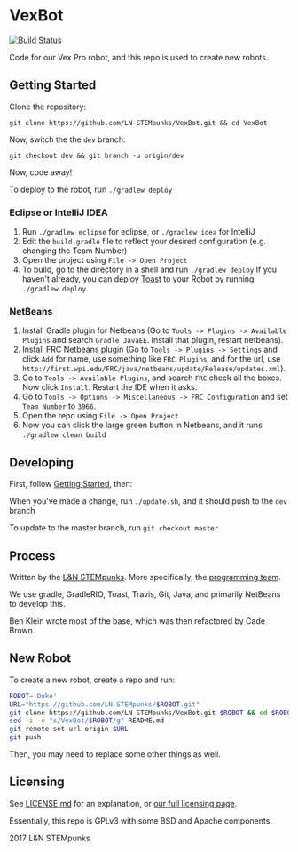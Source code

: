 # VexBot

[![Build Status](https://travis-ci.org/LN-STEMpunks/VexBot.svg?branch=master)](https://travis-ci.org/LN-STEMpunks/VexBot)

Code for our Vex Pro robot, and this repo is used to create new robots. 


## Getting Started

Clone the repository:

`git clone https://github.com/LN-STEMpunks/VexBot.git && cd VexBot`

Now, switch the the `dev` branch:

`git checkout dev && git branch -u origin/dev`

Now, code away!

To deploy to the robot, run `./gradlew deploy`


### Eclipse or IntelliJ IDEA

1. Run `./gradlew eclipse` for eclipse, or `./gradlew idea` for IntelliJ  
2. Edit the `build.gradle` file to reflect your desired configuration (e.g. changing the Team Number)  
3. Open the project using `File -> Open Project`
4. To build, go to the directory in a shell and run `./gradlew deploy`
If you haven't already, you can deploy [Toast](https://github.com/Open-RIO/ToastAPI) to your Robot by running `./gradlew deploy`.


### NetBeans

1. Install Gradle plugin for Netbeans (Go to `Tools -> Plugins -> Available Plugins` and search `Gradle JavaEE`. Install that plugin, restart netbeans).
2. Install FRC Netbeans plugin (Go to `Tools -> Plugins -> Settings` and click `Add` for name, use something like `FRC Plugins`, and for the url, use `http://first.wpi.edu/FRC/java/netbeans/update/Release/updates.xml`).
3. Go to `Tools -> Available Plugins`, and search `FRC` check all the boxes. Now click `Install`. Restart the IDE when it asks.
4. Go to `Tools -> Options -> Miscellaneous -> FRC Configuration` and set `Team Number` to `3966`.
5. Open the repo using `File -> Open Project`
6. Now you can click the large green button in Netbeans, and it runs `./gradlew clean build`


## Developing

First, follow [Getting Started](#Getting%20Started), then:

When you've made a change, run `./update.sh`, and it should push to the `dev` branch

To update to the master branch, run `git checkout master`


## Process

Written by the [L&N STEMpunks](lnstempunks.org). More specifically, the [programming team](ln-stempunks.github.io).

We use gradle, GradleRIO, Toast, Travis, Git, Java, and primarily NetBeans to develop this.

Ben Klein wrote most of the base, which was then refactored by Cade Brown.


## New Robot

To create a new robot, create a repo and run:

``` bash
ROBOT='Duke'
URL="https://github.com/LN-STEMpunks/$ROBOT.git"
git clone https://github.com/LN-STEMpunks/VexBot.git $ROBOT && cd $ROBOT
sed -i -e "s/VexBot/$ROBOT/g" README.md
git remote set-url origin $URL
git push
```
Then, you may need to replace some other things as well.


## Licensing

See [LICENSE.md](./LICENSE.md) for an explanation, or [our full licensing page](lnstempunks.github.io/licensing/).

Essentially, this repo is GPLv3 with some BSD and Apache components.

2017 L&N STEMpunks
